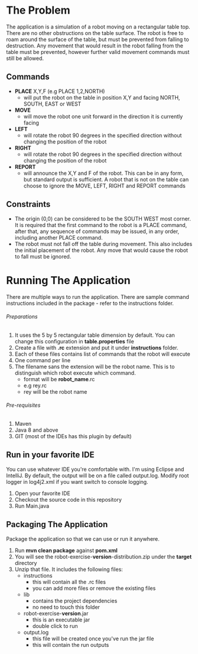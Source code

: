 # The Problem
The application is a simulation of a robot moving on a rectangular table top. There are no other obstructions on the table surface. The robot is free to roam around the surface of the table, but must be prevented from falling to destruction. Any movement that would result in the robot falling from the table must be prevented, however further valid movement commands must still be allowed.

## Commands
- **PLACE** X,Y,F (e.g PLACE 1,2,NORTH)
    - will put the robot on the table in position X,Y and facing NORTH, SOUTH, EAST or WEST
- **MOVE**
    - will move the robot one unit forward in the direction it is currently facing
- **LEFT**
    - will rotate the robot 90 degrees in the specified direction without changing the position of the robot
- **RIGHT**
    - will rotate the robot 90 degrees in the specified direction without changing the position of the robot
- **REPORT**
    - will announce the X,Y and F of the robot. This can be in any form, but standard output is sufficient. A robot that is not on the table can choose to ignore the MOVE, LEFT, RIGHT and REPORT commands

## Constraints
- The origin (0,0) can be considered to be the SOUTH WEST most corner. It is required that the first command to the robot is a PLACE command, after that, any sequence of commands may be issued, in any order, including another PLACE command.
- The robot must not fall off the table during movement. This also includes the initial placement of the robot. Any move that would cause the robot to fall must be ignored.

# Running The Application
There are multiple ways to run the application. There are sample command instructions included in the package - refer to the instructions folder.

###### Preparations
1. It uses the 5 by 5 rectangular table dimension by default. You can change this configuration in **table.properties** file
2. Create a file with **.rc** extension and put it under **instructions** folder.
3. Each of these files contains list of commands that the robot will execute
4. One command per line
5. The filename sans the extension will be the robot name. This is to distinguish which robot execute which command.
    - format will be **robot_name**.rc
    - e.g rey.rc
    - rey will be the robot name

###### Pre-requisites
1. Maven
2. Java 8 and above
3. GIT (most of the IDEs has this plugin by default)

## Run in your favorite IDE
You can use whatever IDE you're comfortable with. I'm using Eclipse and IntelliJ. By default, the output will be on a file called output.log. Modify root logger in log4j2.xml if you want switch to console logging.
1. Open your favorite IDE
2. Checkout the source code in this repository
3. Run Main.java

## Packaging The Application
Package the application so that we can use or run it anywhere.
1. Run **mvn clean package** against **pom.xml**
2. You will see the robot-exercise-**version**-distribution.zip under the **target** directory
3. Unzip that file. It includes the following files:
    - instructions
        - this will contain all the .rc files
        - you can add more files or remove the existing files
    - lib
        - contains the project dependencies
        - no need to touch this folder
    - robot-exercise-**version**.jar
        - this is an executable jar
        - double click to run
    - output.log
        - this file will be created once you've run the jar file
        - this will contain the run outputs